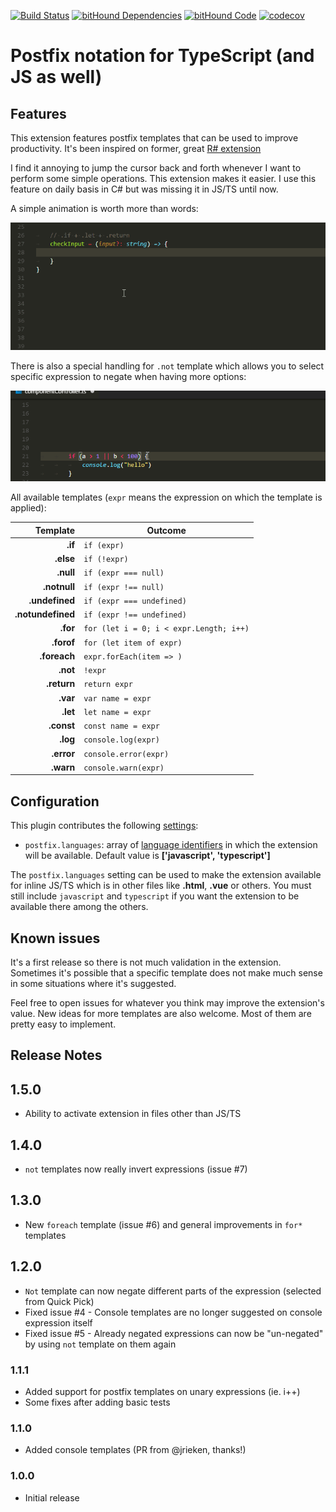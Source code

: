 [![Build Status](https://travis-ci.org/ipatalas/vscode-postfix-ts.svg?branch=master)](https://travis-ci.org/ipatalas/vscode-postfix-ts)
[![bitHound Dependencies](https://www.bithound.io/github/ipatalas/vscode-postfix-ts/badges/dependencies.svg)](https://www.bithound.io/github/ipatalas/vscode-postfix-ts/master/dependencies/npm)
[![bitHound Code](https://www.bithound.io/github/ipatalas/vscode-postfix-ts/badges/code.svg)](https://www.bithound.io/github/ipatalas/vscode-postfix-ts)
[![codecov](https://codecov.io/gh/ipatalas/vscode-postfix-ts/branch/master/graph/badge.svg)](https://codecov.io/gh/ipatalas/vscode-postfix-ts)

# Postfix notation for TypeScript (and JS as well)

## Features

This extension features postfix templates that can be used to improve productivity.
It's been inspired on former, great [R# extension](https://github.com/controlflow/resharper-postfix)

I find it annoying to jump the cursor back and forth whenever I want to perform some simple operations. This extension makes it easier. I use this feature on daily basis in C# but was missing it in JS/TS until now.

A simple animation is worth more than words:

![feature X](images/demo.gif)

There is also a special handling for `.not` template which allows you to select specific expression to negate when having more options:

![feature X](images/demo-not.gif)

All available templates (`expr` means the expression on which the template is applied):

| Template          | Outcome |
| -------:          | ------- |
| **.if**           | `if (expr)` |
| **.else**         | `if (!expr)` |
| **.null**         | `if (expr === null)` |
| **.notnull**      | `if (expr !== null)` |
| **.undefined**    | `if (expr === undefined)` |
| **.notundefined** | `if (expr !== undefined)` |
| **.for**          | `for (let i = 0; i < expr.Length; i++)` |
| **.forof**        | `for (let item of expr)` |
| **.foreach**      | `expr.forEach(item => )` |
| **.not**          | `!expr` |
| **.return**       | `return expr` |
| **.var**          | `var name = expr` |
| **.let**          | `let name = expr` |
| **.const**        | `const name = expr` |
| **.log**          | `console.log(expr)` |
| **.error**        | `console.error(expr)` |
| **.warn**         | `console.warn(expr)` |

## Configuration

This plugin contributes the following [settings](https://code.visualstudio.com/docs/customization/userandworkspace):

- `postfix.languages`: array of [language identifiers](https://code.visualstudio.com/docs/languages/identifiers) in which the extension will be available. Default value is  **['javascript', 'typescript']**

The `postfix.languages` setting can be used to make the extension available for inline JS/TS which is in other files like **.html**, **.vue** or others. You must still include `javascript` and `typescript` if you want the extension to be available there among the others.

## Known issues

It's a first release so there is not much validation in the extension. Sometimes it's possible that a specific template does not make much sense in some situations where it's suggested.

Feel free to open issues for whatever you think may improve the extension's value. New ideas for more templates are also welcome. Most of them are pretty easy to implement.

## Release Notes

## 1.5.0
- Ability to activate extension in files other than JS/TS

## 1.4.0
- `not` templates now really invert expressions (issue #7)

## 1.3.0
- New `foreach` template (issue #6) and general improvements in `for*` templates

## 1.2.0
- `Not` template can now negate different parts of the expression (selected from Quick Pick)
- Fixed issue #4 - Console templates are no longer suggested on console expression itself
- Fixed issue #5 - Already negated expressions can now be "un-negated" by using `not` template on them again

### 1.1.1

- Added support for postfix templates on unary expressions (ie. i++)
- Some fixes after adding basic tests

### 1.1.0

- Added console templates (PR from @jrieken, thanks!)

### 1.0.0

- Initial release